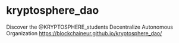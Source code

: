# kryptosphere_dao
Discover the @KRYPTOSPHERE_students Decentralize Autonomous Organization
https://blockchaineur.github.io/kryptosphere_dao/
